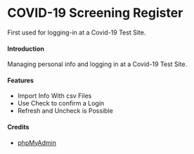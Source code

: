 # COVID-19 Screening Register

First used for logging-in at a Covid-19 Test Site.

#### Introduction

Managing personal info and logging in at a Covid-19 Test Site.

#### Features
 - Import Info With csv Files
 - Use Check to confirm a Login
 - Refresh and Uncheck is Possible

#### Credits
 - [phpMyAdmin](https://www.phpmyadmin.net/)
